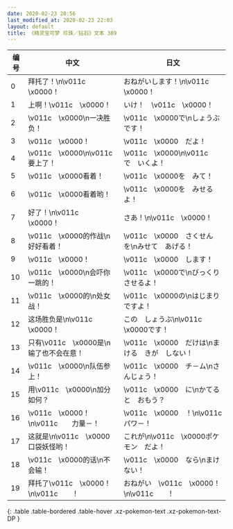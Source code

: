 ```yaml
---
date: 2020-02-23 20:56
last_modified_at: 2020-02-23 22:03
layout: default
title: 《精灵宝可梦 珍珠／钻石》文本 389
---
```

| 编号 | 中文 | 日文 |
| ---- | ---- | ---- |
| 0 | 拜托了！\n\v011c　\x0000！ | おねがいします！\n\v011c　\x0000！ |
| 1 | 上啊！\v011c　\x0000！ | いけ！　\v011c　\x0000！ |
| 2 | \v011c　\x0000\n一决胜负！ | \v011c　\x0000で\nしょうぶ　です！ |
| 3 | \v011c　\x0000！ | \v011c　\x0000　だよ！ |
| 4 | \v011c　\x0000\n\v011c　　要上了！ | \v011c　\x0000\n\v011c　　で　いくよ！ |
| 5 | \v011c　\x0000看着！ | \v011c　\x0000を　みて！ |
| 6 | \v011c　\x0000看着哟！ | \v011c　\x0000を　みせるよ！ |
| 7 | 好了！\n\v011c　\x0000！ | さあ！\n\v011c　\x0000！ |
| 8 | \v011c　\x0000的作战\n好好看着！ | \v011c　\x0000　さくせん　を\nみせて　あげる！ |
| 9 | \v011c　\x0000！ | \v011c　\x0000　します！ |
| 10 | \v011c　\x0000\n会吓你一跳的！ | \v011c　\x0000で\nびっくり　させるよ！ |
| 11 | \v011c　\x0000的\n处女战！ | \v011c　\x0000の\nはじまり　ですよ！ |
| 12 | 这场胜负是\n\v011c　\x0000！ | この　しょうぶ\n\v011c　\x0000です！ |
| 13 | 只有\v011c　\x0000是\n输了也不会在意！ | \v011c　\x0000　だけは\nまける　きが　しない！ |
| 14 | \v011c　\x0000\n队伍参上！ | \v011c　\x0000　チ－ム\nさんじょう！ |
| 15 | 用\v011c　\x0000\n加分如何？ | \v011c　\x0000　に\nかてる　と　おもう？ |
| 16 | \v011c　\x0000！\n\v011c　　力量－！ | \v011c　\x0000　！\n\v011c　　　パワ－！ |
| 17 | 这就是\n\v011c　\x0000口袋妖怪哟！ | これが\n\v011c　\x0000ポケモン　だよ！　　　　　 |
| 18 | \v011c　\x0000的话\n不会输！ | \v011c　\x0000　なら\nまけない！ |
| 19 | 拜托了\v011c　\x0000！\n\v011c　　！ | おねがい　\v011c　\x0000！\n\v011c　　！ |
{: .table .table-bordered .table-hover .xz-pokemon-text .xz-pokemon-text-DP }